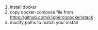 1. install docker
2. copy docker-compose file from https://github.com/klipperondocker/stack
3. modify paths to match your install
